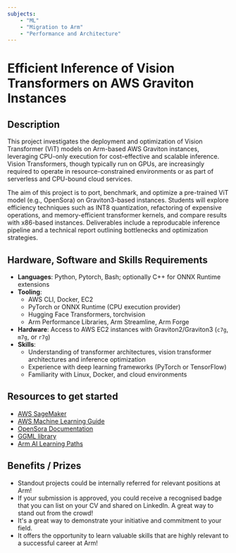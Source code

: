 ```yaml
---
subjects:
    - "ML"
    - "Migration to Arm"
    - "Performance and Architecture"
---
```


# Efficient Inference of Vision Transformers on AWS Graviton Instances

## Description

This project investigates the deployment and optimization of Vision Transformer (ViT) models on Arm-based AWS Graviton instances, leveraging CPU-only execution for cost-effective and scalable inference. Vision Transformers, though typically run on GPUs, are increasingly required to operate in resource-constrained environments or as part of serverless and CPU-bound cloud services. 

The aim of this project is to port, benchmark, and optimize a pre-trained ViT model (e.g., OpenSora) on Graviton3-based instances. Students will explore efficiency techniques such as  INT8 quantization, refactoring of expensive operations, and memory-efficient transformer kernels, and compare results with x86-based instances. Deliverables include a reproducable inference pipeline and a technical report outlining bottlenecks and optimization strategies.

## Hardware, Software and Skills Requirements

- **Languages**: Python, Pytorch, Bash; optionally C++ for ONNX Runtime extensions
- **Tooling**: 
  - AWS CLI, Docker, EC2
  - PyTorch or ONNX Runtime (CPU execution provider)
  - Hugging Face Transformers, torchvision
  - Arm Performance Libraries, Arm Streamline, Arm Forge
- **Hardware**: Access to AWS EC2 instances with Graviton2/Graviton3 (`c7g`, `m7g`, or `r7g`)
- **Skills**:
  - Understanding of transformer architectures, vision transformer architectures and inference optimization
  - Experience with deep learning frameworks (PyTorch or TensorFlow)
  - Familiarity with Linux, Docker, and cloud environments


## Resources to get started

- [AWS SageMaker](https://aws.amazon.com/blogs/machine-learning/run-machine-learning-inference-workloads-on-aws-graviton-based-instances-with-amazon-sagemaker/)
- [AWS Machine Learning Guide](https://github.com/aws/aws-graviton-getting-started/tree/main/machinelearning)
- [OpenSora Documentation](https://github.com/hpcaitech/Open-Sora)
- [GGML library](https://github.com/ggml-org/ggml)
- [Arm AI Learning Paths](https://learn.arm.com/tag/ml)

## Benefits / Prizes

- Standout projects could be internally referred for relevant positions at Arm!
- If your submission is approved, you could receive a recognised badge that you can list on your CV and shared on LinkedIn. A great way to stand out from the crowd!
- It's a great way to demonstrate your initiative and commitment to your field.
- It offers the opportunity to learn valuable skills that are highly relevant to a successful career at Arm!
